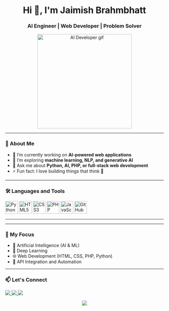 <h1 align="center">Hi 👋, I'm Jaimish Brahmbhatt</h1>
<h3 align="center">AI Engineer | Web Developer | Problem Solver</h3>

<p align="center">
  <img src="https://media.giphy.com/media/qgQUggAC3Pfv687qPC/giphy.gif" width="300" alt="AI Developer gif">
</p>

---

### 🚀 About Me

- 🔭 I’m currently working on **AI-powered web applications**
- 🌱 I’m exploring **machine learning, NLP, and generative AI**
- 💬 Ask me about **Python, AI, PHP, or full-stack web development**
- ⚡ Fun fact: I love building things that think 🤖

---

### 🛠️ Languages and Tools

<p align="left">
  <img src="https://cdn.jsdelivr.net/gh/devicons/devicon/icons/python/python-original.svg" width="40" height="40" alt="Python" />
  <img src="https://cdn.jsdelivr.net/gh/devicons/devicon/icons/html5/html5-original.svg" width="40" height="40" alt="HTML5" />
  <img src="https://cdn.jsdelivr.net/gh/devicons/devicon/icons/css3/css3-original.svg" width="40" height="40" alt="CSS3" />
  <img src="https://cdn.jsdelivr.net/gh/devicons/devicon/icons/php/php-original.svg" width="40" height="40" alt="PHP" />
  <img src="https://cdn.jsdelivr.net/gh/devicons/devicon/icons/javascript/javascript-original.svg" width="40" height="40" alt="JavaScript" />
  <img src="https://cdn.jsdelivr.net/gh/devicons/devicon/icons/github/github-original.svg" width="40" height="40" alt="GitHub" />
</p>

---


---

### 🧠 My Focus

- 🤖 Artificial Intelligence (AI & ML)
- 🧬 Deep Learning
- 🌐 Web Development (HTML, CSS, PHP, Python)
- 📡 API Integration and Automation

---

### 📫 Let's Connect

<p align="left">
  <a href="https://www.linkedin.com/in/your-linkedin/" target="_blank">
    <img src="https://img.shields.io/badge/LinkedIn-0077B5?style=flat&logo=linkedin&logoColor=white" />
  </a>
  <a href="mailto:your.email@example.com">
    <img src="https://img.shields.io/badge/Email-D14836?style=flat&logo=gmail&logoColor=white" />
  </a>
  <a href="https://your-portfolio.com" target="_blank">
    <img src="https://img.shields.io/badge/Portfolio-12100E?style=flat&logo=github&logoColor=white" />
  </a>
</p>
<p align="center">
  <img src="https://capsule-render.vercel.app/api?type=waving&color=0:6e6ef0,100:6e6ef0&height=100&section=footer"/>
</p>
